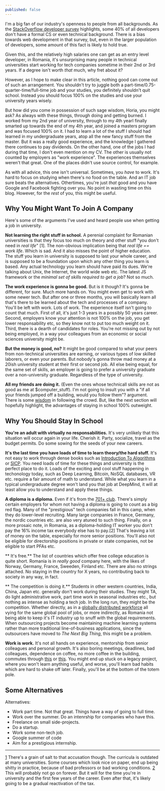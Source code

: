 ```yaml
---
published: false
---
```

I'm a big fan of our industry's openness to people from all backgrounds. As the [StackOverflow developer survey](http://stackoverflow.com/research/developer-survey-2016#developer-profile-education) highlights, some 40% of all developers don't have a formal CS or even technical background. There is a bias towards web development in that survey, but, even in the larger population of developers, some amount of this fact is likely to hold true.

Given this, and the relatively high salaries one can get as an entry level developer, in Romania, it's unsurprising many people in technical universities start working for tech companies sometime in their 2nd or 3rd years. If a degree isn't worth _that_ much, why fret about it?

However, as I hope to make clear in this article, nothing good can come out of such an arrangement. You shouldn't try to juggle both a part-time/0.75-quarter-time/full-time job and your studies, you definitely shouldn't quit school. Instead you should focus 100% on the studies and use your university years wisely.

But how did you come in possession of such sage wisdom, Horia, you might ask? As always with these things, through doing and getting burned. I worked from my 2nd year of university, through to my 4th yearI finally smarted up towards the end of my 4th year, and joined a masters program and was focused 100% on it. I had to learn a lot of the stuff I should had learned in my undergraduate years, atop all the new fancy stuff from the master. But it was a really good experience, and the knowledge I gathered there continues to pay dividends. On the other hand, one of the jobs I had during that time, I don't even mention on my CV. The other is usually not counted by employers as "work experience". The experiences themselves weren't that great. One of the places didn't use source control, for example.

As with all advice, this one isn't universal. Sometimes, you _have_ to work. It's hard to focus on studying when there's no food on the table. And an IT job sure beats the alternatives. Othertimes, you're just _that_ good and you have Google and Facebook fighting over you. No point in wasting time on this blog. However, for the _rest_ of you, this might be useful.

Why You Might Want To Join A Company
---

Here's some of the arguments I've used and heard people use when getting a job in university.

**Not learning the right stuff in school.** A perenial complaint for Romanian universities is that they focus too much on theory and other stuff "you don't need in _real life_" <a name="footnote1">[1]</a>. The non-obvious implication being that _real life == work life_. Which is sad. And it also misses the point of higher education. The stuff you learn in university is supposed to last your whole career, and is supposed to be a foundation upon which any other thing you learn is based. Any actual technology you learn should have paid its dues. We're talking about Unix, the Internet, the world wide web etc. The latest JS framework or the _minimal set of skills required to get a job_? Not so much.

**The work experience is gonna be good.** But is it though? It's gonna be different, for sure. Much more hands on. You might even get to work with some newer tech. But after one or three months, you will basically learn all that's there to be learned about the tech and processes of a company. You'll be left with work. Lots of work.
The experience itself isn't going to count that much. First of all, it's just 1-3 years in a possibly 50 years career. Second, employers know your attention is not 100% on the job, you get lower responsability etc, so they know not to put too much weight on it. Third, there is a dearth of candidates for roles. You're not missing out by not being employed, in a way your colleagues from an economic or social sciences university might be.

**But the money is good, no?** It might be good compared to what your peers from non-technical universities are earning, or various types of low skilled laborers, or even your parents. But nobody's gonna throw mad money at a 20ish university student at their first or second job. All else being equal, for the same set of skills, an employer is going to prefer a university graduate over a non-university graduate. Regardless of the type of university.

**All my friends are doing it.** (Even the ones whose technicall skills are not as good as me at $computer_stuff). I'm not going to insult you with a "if all your friends jumped off a building, would you follow them"? argument. There is some [wisdom](https://en.wikipedia.org/wiki/The_Wisdom_of_Crowds) in following the crowd. But, like the next section will hopefully highlight, the advantages of staying in school 100% outweight. 

Why You Should Stay In School
---

**You're an adult with virtually no responsabilities.** It's very unlikely that this situation will occur again in your life. Cherish it. Party, socialize, travel as the budget permits. Do some sowing for the seeds of your new careers.

**It's the last time you have loads of time to learn theory/the hard stuff.** It's not easy to work through dense books such as [Introduction To Algorithms](https://mitpress.mit.edu/books/introduction-algorithms) or [SICP](https://mitpress.mit.edu/sicp/full-text/book/book.html). You need loads of time for these things and university is the perfect place to do it. Loads of the exciting and cool stuff happening in techonology today, such as Deep Learning, Bitcoin, NoSQL databases, VR etc. require a fair amount of math to understand. While what you learn in a typical undergraduate degree won't land you that job at DeepMind, it will at least allow you to understand and apply these things.

**A diploma is a diploma.** Even if it's from the [701+ club](http://www.hotnews.ro/stiri-esential-21274757-clasamentul-international-universitatilor-2016-patru-universitati-din-romania-intrat-top-categoria-701.htm). There's simply certain employers for whom not having a diploma is going to count as a big red flag. Many of the "prestigious" tech companies fall in this camp, when they do lower-level recruiting. Many large companies in France, Germany, the nordic countries etc. are also very atuned to such thing. Finally, on a more prosaic note, in Romania, as a diploma-holding IT worker you don't pay the 16% income tax everybody else has to pay.<a name="footnote2">[2]</a> That's leaving a lot of money on the table, especially for more senior positions. You'll also not be eligible for directorship positions in private or state companies, not be eligible to start PFAs etc.

** It's free.** The list of countries which offer free college education is quite short. Romania is in _really good_ company here, with the likes of Norway, Germany, France, Sweeden, Finland etc. There are also no strings attached. No staying in the country for X years, no contributing back to society in any way, in fact.

** The competition is doing it.** Students in other western countries, India, China, Japan etc. generally don't work during their studies. They might TA, do light administrative work, part time work in seasonal industries etc., but nothing as intense as holding a tech job. In the long run, they might be the competition. Whether directly, as in a [globally distributed workforce](https://en.wikipedia.org/wiki/Distributed_workforce) all vying for the same global pool of jobs, or more indirectly, as Romania not being able to keep it's IT industry up to snuff with the global requirements. When outsourcing projects become maintaining machine learning systems rather than more traditional line-of-business applications, since the outsourcers have moved to _The Next Big Thing_, this might be a problem.

**Work is work.** It's not all hands on experience, mentorship from senior colleagues and personal growth. It's also boring meetings, deadlines, bad colleagues, dependence on coffee, no more coffee in the building, commutes through [this](http://www.hotnews.ro/stiri-administratie_locala-21361934-foto-cauzele-aglomeratiei-infernale-din-metrou-trenurile-nu-mai-fac-fata-intr-oras-paralizat-suprafata-subteran.htm) or [this](http://observator.tv/social/trafic-aglomerat-la-iesirile-din-capitala-trasee-alternative-149882.html). You might end up stuck on a legacy project, where you won't learn anything useful, and worse, you'll learn bad habits which are hard to shake off later. Finally, you'll be at the bottom of the totem pole.

Some Alternatives
---

Alternatives:
- Work part time. Not that great. Things have a way of going to full time.
- Work over the summer. Do an intenrship for companies who have this.
- Freelance on small side-projects.
- Do a startup.
- Work some non-tech job.
- Google summer of code
- Aim for a prestigious internship.

---

[1](#footnote1) There's a grain of salt to that accusation though. The curricula is outdated at many universities. Some courses which look nice on paper, end up being shitty in practice, because of bad professors or bad working conditions.
[2](#footnote2) This will probably not go on forever. But it will for the time you're in university and the first few years of the career. Even after that, it's likely going to be a gradual reactivation of the tax.
